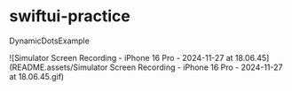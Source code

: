 # swiftui-practice
DynamicDotsExample

![Simulator Screen Recording - iPhone 16 Pro - 2024-11-27 at 18.06.45](README.assets/Simulator Screen Recording - iPhone 16 Pro - 2024-11-27 at 18.06.45.gif)
